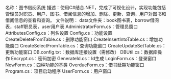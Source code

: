名称：图书借阅系统
描述：使用C#结合.NET，完成了可视化设计，实现功能包括管理员对职员、用户、图书、借阅信息的增加、删除、更新、查询，用户对图书和借阅信息的查看和查询。
文件说明：
data文件夹：book图书表，borrow借阅表，staff职员表，user用户表
AdministratorForm.cs：管理员窗口
AttributesConfig.cs：列名设置
Config.cs：功能设置
CreateDeleteFromTable.cs：删除功能窗口
CreateInsertIntoTable.cs：增加功能窗口
CreateSelectFromTable.cs：查询功能窗口
CreateUpdateSetTable.cs：更新功能窗口
DB.config.txt：数据库连接设置（需修改）
DBUtil.cs：数据库操作
Encrypt.cs：密码加密
GenerateId.cs：Id生成
LoginForm.cs：登录窗口
NewForm.cs：四种功能的基类
OverdueForm.cs：借书延期功能窗口
Program.cs：项目启动程序
UserForm.cs：用户窗口



